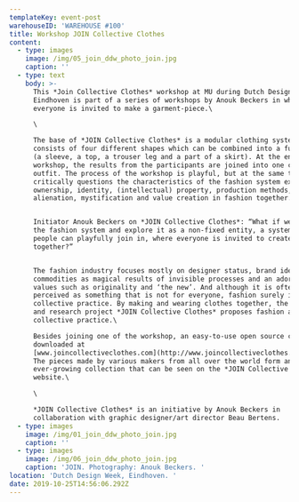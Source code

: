 ```yaml
---
templateKey: event-post
warehouseID: 'WAREHOUSE #100'
title: Workshop JOIN Collective Clothes
content:
  - type: images
    image: /img/05_join_ddw_photo_join.jpg
    caption: ''
  - type: text
    body: >-
      This *Join Collective Clothes* workshop at MU during Dutch Design Week
      Eindhoven is part of a series of workshops by Anouk Beckers in which
      everyone is invited to make a garment-piece.\

      \

      The base of *JOIN Collective Clothes* is a modular clothing system that
      consists of four different shapes which can be combined into a full outfit
      (a sleeve, a top, a trouser leg and a part of a skirt). At the end of the
      workshop, the results from the participants are joined into one complete
      outfit. The process of the workshop is playful, but at the same time it
      critically questions the characteristics of the fashion system exploring
      ownership, identity, (intellectual) property, production methods,
      alienation, mystification and value creation in fashion together.


      Initiator Anouk Beckers on *JOIN Collective Clothes*: “What if we open up
      the fashion system and explore it as a non-fixed entity, a system where
      people can playfully join in, where everyone is invited to create fashion
      together?”


      The fashion industry focuses mostly on designer status, brand identity,
      commodities as magical results of invisible processes and an adoration of
      values such as originality and ‘the new’. And although it is often
      perceived as something that is not for everyone, fashion surely is a
      collective practice. By making and wearing clothes together, the design
      and research project *JOIN Collective Clothes* proposes fashion as a
      collective practice.\

      Besides joining one of the workshop, an easy-to-use open source can be
      downloaded at
      [www.joincollectiveclothes.com](http://www.joincollectiveclothes.com/)/manual.
      The pieces made by various makers from all over the world form an
      ever-growing collection that can be seen on the *JOIN Collective Clothes*
      website.\

      \

      *JOIN Collective Clothes* is an initiative by Anouk Beckers in
      collaboration with graphic designer/art director Beau Bertens.
  - type: images
    image: /img/01_join_ddw_photo_join.jpg
    caption: ''
  - type: images
    image: /img/06_join_ddw_photo_join.jpg
    caption: 'JOIN. Photography: Anouk Beckers. '
location: 'Dutch Design Week, Eindhoven. '
date: 2019-10-25T14:56:06.292Z
---
```

